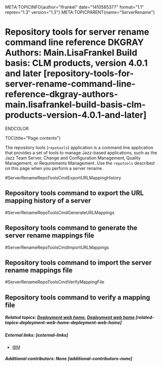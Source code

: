 META:TOPICINFO{author="lfrankel" date="1410585377" format="1.1"
reprev="1.3" version="1.3"} META:TOPICPARENT{name="ServerRename"}

# Repository tools for server rename command line reference DKGRAY Authors: Main.LisaFrankel Build basis: CLM products, version 4.0.1 and later [repository-tools-for-server-rename-command-line-reference-dkgray-authors-main.lisafrankel-build-basis-clm-products-version-4.0.1-and-later]

ENDCOLOR

TOC{title="Page contents"}

The repository tools (`repotools`) application is a command line
application that provides a set of tools to manage Jazz-based
applications, such as the Jazz Team Server, Change and Configuration
Management, Quality Management, or Requirements Management. Use the
`repotools` described on this page when you perform a server rename.

\#ServerRenameRepoToolsCmdExportURLMappingHistory

## Repository tools command to export the URL mapping history of a server

\#ServerRenameRepoToolsCmdGenerateURLMappings

## Repository tools command to generate the server rename mappings file

\#ServerRenameRepoToolsCmdImportURLMappings

## Repository tools command to import the server rename mappings file

\#ServerRenameRepoToolsCmdVerifyMappingFile

## Repository tools command to verify a mapping file

##### Related topics: [Deployment web home](DeploymentWebHome), [Deployment web home](DeploymentWebHome) [related-topics-deployment-web-home-deployment-web-home]

##### External links: [external-links]

-   [IBM](https://www.ibm.com)

##### Additional contributors: None [additional-contributors-none]
